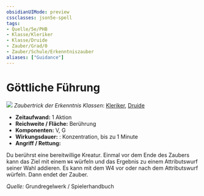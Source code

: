 ```yaml
---
obsidianUIMode: preview
cssclasses: json5e-spell
tags:
- Quelle/5e/PHB
- Klasse/Kleriker
- Klasse/Druide
- Zauber/Grad/0
- Zauber/Schule/Erkenntniszauber
aliases: ["Guidance"]
---
```

# Göttliche Führung
![](../../../99%20-%20Setup/Files/Bildersammlung/Symbolik/Erkenntniszauber.webp#token)
*Zaubertrick der Erkenntnis*
*Klassen*: [Kleriker](../Charakteroptionen/Klassen/Kleriker.md), [Druide](05%20-%20Wikipedia/Kompendium/Charakteroptionen/Klassen/Druide.md)

- **Zeitaufwand:** 1 Aktion
- **Reichweite / Fläche:** Berührung
- **Komponenten:** V, G
- **Wirkungsdauer:** : Konzentration, bis zu 1 Minute
- **Angriff / Rettung:** 

Du berührst eine bereitwillige Kreatur. Einmal vor dem Ende des Zaubers kann das Ziel mit einem `W4` würfeln und das Ergebnis zu einem Attributswurf seiner Wahl addieren. Es kann mit dem W4 vor oder nach dem Attributswurf würfeln. Dann endet der Zauber.

 *Quelle:* Grundregelwerk / Spielerhandbuch